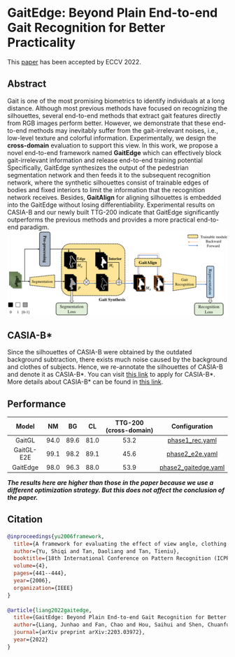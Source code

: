 # GaitEdge: Beyond Plain End-to-end Gait Recognition for Better Practicality

This [paper](https://arxiv.org/abs/2203.03972) has been accepted by ECCV 2022.

## Abstract
Gait is one of the most promising biometrics to identify individuals at a long distance. Although most previous methods have focused on recognizing the silhouettes, several end-to-end methods that extract gait features directly from RGB images perform better. However, we demonstrate that these end-to-end methods may inevitably suffer from the gait-irrelevant noises, i.e., low-level texture and colorful information. Experimentally, we design the **cross-domain** evaluation to support this view. In this work, we propose a novel end-to-end framework named **GaitEdge** which can effectively block gait-irrelevant information and release end-to-end training potential Specifically, GaitEdge synthesizes the output of the pedestrian segmentation network and then feeds it to the subsequent recognition network, where the synthetic silhouettes consist of trainable edges of bodies and fixed interiors to limit the information that the recognition network receives. Besides, **GaitAlign** for aligning silhouettes is embedded into the GaitEdge without losing differentiability. Experimental results on CASIA-B and our newly built TTG-200 indicate that GaitEdge significantly outperforms the previous methods and provides a more practical end-to-end paradigm.
![img](../../assets/gaitedge.png)

## CASIA-B*
Since the silhouettes of CASIA-B were obtained by the outdated background subtraction, there exists much noise caused by the background and clothes of subjects. Hence, we re-annotate the
silhouettes of CASIA-B and denote it as CASIA-B*. You can visit [this link](http://www.cbsr.ia.ac.cn/english/Gait%20Databases.asp) to apply for CASIA-B*. More details about CASIA-B* can be found in [this link](../../datasets/CASIA-B*/README.md).

## Performance
|    Model   |  NM  |  BG  |  CL  | TTG-200 (cross-domain) |                  Configuration                 |
|:----------:|:----:|:----:|:----:|:----------------------:|:----------------------------------------------:|
|   GaitGL   | 94.0 | 89.6 | 81.0 |          53.2          |      [phase1_rec.yaml](./phase1_rec.yaml)      |
| GaitGL-E2E | 99.1 | 98.2 | 89.1 |          45.6          |      [phase2_e2e.yaml](./phase2_e2e.yaml)      |
|  GaitEdge  | 98.0 | 96.3 | 88.0 |          53.9          | [phase2_gaitedge.yaml](./phase2_gaitedge.yaml) |

***The results here are higher than those in the paper because we use a different optimization strategy. But this does not affect the conclusion of the paper.***

## Citation

```bibtex
@inproceedings{yu2006framework,
  title={A framework for evaluating the effect of view angle, clothing and carrying condition on gait recognition},
  author={Yu, Shiqi and Tan, Daoliang and Tan, Tieniu},
  booktitle={18th International Conference on Pattern Recognition (ICPR'06)},
  volume={4},
  pages={441--444},
  year={2006},
  organization={IEEE}
}

@article{liang2022gaitedge,
  title={GaitEdge: Beyond Plain End-to-end Gait Recognition for Better Practicality},
  author={Liang, Junhao and Fan, Chao and Hou, Saihui and Shen, Chuanfu and Huang, Yongzhen and Yu, Shiqi},
  journal={arXiv preprint arXiv:2203.03972},
  year={2022}
}
```
